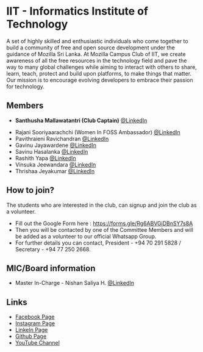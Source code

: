 # IIT - Informatics Institute of Technology
 
 A set of highly skilled and enthusiastic individuals who come together to build a community of free and open source development under the guidance of Mozilla Sri Lanka. At Mozilla Campus Club of IIT, we create awareness of all the free resources in the technology field and pave the way to many global challenges while aiming to interact with others to share, learn, teach, protect and build upon platforms, to make things that matter. Our mission is to encourage evolving developers to embrace their passion for technology.


## Members

- **Santhusha Mallawatantri (Club Captain)** [@LinkedIn](https://www.linkedin.com/in/santhusha-mallawatantri/)
* Rajani Sooriyaarachchi (Women In FOSS Ambassador) [@LinkedIn](https://www.linkedin.com/in/rajani-sooriyaarachchi-72b304222/) 
* Pavithraieni Ravichandran [@LinkedIn](https://www.linkedin.com/in/pavithraieni-ravichandran-99330416b/)
* Gavinu Jayawardene [@LinkedIn](https://www.linkedin.com/in/gavinu-jayawardene-8254051b9/)
* Savinu Hasalanka [@LinkedIn](https://www.linkedin.com/in/savinu-hasalanka/)
* Rashith Yapa [@LinkedIn](https://www.linkedin.com/in/rashith-yapa-92b463206/)
* Vinsuka Jeewandara [@LinkedIn](https://www.linkedin.com/in/vinsukaj/)
* Thrishaa Jeyakumar [@LinkedIn](https://www.linkedin.com/in/thrishaakumar/)


## How to join?

The students who are interested in the club, can signup and join the club as a volunteer.

- Fill out the Google Form here : https://forms.gle/Rg6ABVGiDBnSY7s8A
- Then you will be contacted by one of the Committee Members and will be added as a volunteer to our official Whatsapp Group.
- For further details you can contact, President - +94 70 291 5828 / Secretary - +94 77 250 2668.

## MIC/Board information

* Master In-Charge - Nishan Saliya H. [@LinkedIn](https://www.linkedin.com/in/nishansaliya/)

## Links

- [Facebook Page](https://www.facebook.com/FOSSCommunityIIT)
- [Instagram Page](https://www.instagram.com/foss_community_iit/)
- [LinkeIn Page](https://www.linkedin.com/company/foss-community-iit/)
- [Github Page](https://github.com/FossIIT)
- [YouTube Channel](https://www.youtube.com/channel/UCZ4ss1X3bKGzVS73X9qgzHw/videos)
